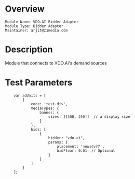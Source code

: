 # Overview

```
Module Name: VDO.AI Bidder Adapter
Module Type: Bidder Adapter
Maintainer: arjit@z1media.com
```

# Description

Module that connects to VDO.AI's demand sources

# Test Parameters
```
    var adUnits = [
        {
            code: 'test-div',
            mediaTypes: {
                banner: {
                    sizes: [[300, 250]]  // a display size
                }
            },
            bids: [
                {
                    bidder: "vdo.ai",
                    params: {
                        placement: 'newsdv77',
                        bidFloor: 0.01  // Optional
                    }
                }
            ]
        }
    ];
```